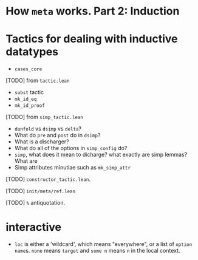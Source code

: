 # How `meta` works. Part 2: Induction

# Tactics for dealing with inductive datatypes

- `cases_core`


[TODO] from `tactic.lean`
- `subst` tactic
- `mk_id_eq`
- `mk_id_proof`

[TODO] from `simp_tactic.lean`
- `dunfold` vs `dsimp` vs `delta`? 
- What do `pre` and `post` do in `dsimp`?
- What is a discharger?
- What do all of the options in `simp_config` do?
- `simp`, what does it mean to dicharge? what exactly are simp lemmas? What are 
- Simp attributes minutiae such as `mk_simp_attr`

[TODO] `constructor_tactic.lean`.

[TODO] `init/meta/ref.lean`

[TODO] `%` antiquotation.

# interactive

- `loc` is either a 'wildcard', which means "everywhere", or a list of `option name`s. `none` means `target` and `some n` means `n` in the local context.